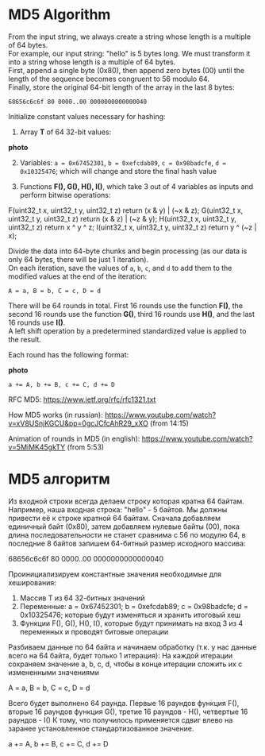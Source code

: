 # MD5 Algorithm

From the input string, we always create a string whose length is a multiple of 64 bytes.  
For example, our input string: "hello" is 5 bytes long. We must transform it into a string whose length is a multiple of 64 bytes.  
First, append a single byte (0x80), then append zero bytes (00) until the length of the sequence becomes congruent to 56 modulo 64.  
Finally, store the original 64-bit length of the array in the last 8 bytes:

```
68656c6c6f 80 0000..00 0000000000000040
```

Initialize constant values necessary for hashing:

1. Array **T** of 64 32-bit values:

**photo**

2. Variables: `a = 0x67452301`, `b = 0xefcdab89`, `c = 0x98badcfe`, `d = 0x10325476`; which will change and store the final hash value

3. Functions **F(), G(), H(), I()**, which take 3 out of 4 variables as inputs and perform bitwise operations:

F(uint32_t x, uint32_t y, uint32_t z) return (x & y) | (~x & z);
G(uint32_t x, uint32_t y, uint32_t z) return (x & z) | (~z & y);
H(uint32_t x, uint32_t y, uint32_t z) return x ^ y ^ z;
I(uint32_t x, uint32_t y, uint32_t z) return y ^ (~z | x);

Divide the data into 64-byte chunks and begin processing (as our data is only 64 bytes, there will be just 1 iteration).  
On each iteration, save the values of `a`, `b`, `c`, and `d` to add them to the modified values at the end of the iteration:

```
A = a, B = b, C = c, D = d
```

There will be 64 rounds in total. First 16 rounds use the function **F()**, the second 16 rounds use the function **G()**, third 16 rounds use **H()**, and the last 16 rounds use **I()**.  
A left shift operation by a predetermined standardized value is applied to the result.

Each round has the following format:

**photo**


```
a += A, b += B, c += C, d += D
```


RFC MD5:
https://www.ietf.org/rfc/rfc1321.txt

How MD5 works (in russian):
https://www.youtube.com/watch?v=xV8USnjKGCU&pp=0gcJCfcAhR29_xXO (from 14:15)

Animation of rounds in MD5 (in english):
https://www.youtube.com/watch?v=5MiMK45gkTY (from 5:53)


# MD5 алгоритм

Из входной строки всегда делаем строку которая кратна 64 байтам.
Например, наша входная строка: "hello" - 5 байтов. Мы должны привести её к строке кратной 64 байтам.
Сначала добавляем единичный байт (0х80), затем добавляем нулевые байты (00), пока длина последовательности не станет сравнима с 56 по модулю 64,
в последние 8 байтов запишем 64-битный размер исходного массива:

68656c6c6f 80 0000..00 0000000000000040

Проинициализируем константные значения необходимые для хеширования:

1. Массив T из 64 32-битных значений
2. Переменные: a = 0x67452301; b = 0xefcdab89; c = 0x98badcfe; d = 0x10325476; которые будут изменяться и хранить итоговый хеш
3. Функции F(), G(), H(), I(), которые будут принимать на вход 3 из 4 переменных и проводят битовые операции

Разбиваем данные по 64 байта и начинаем обработку (т.к. у нас данные всего на 64 байта, будет только 1 итерация):
На каждой итерации сохраняем значение a, b, c, d, чтобы в конце итерации сложить их с измененными значениями

A = a, B = b, C = c, D = d

Всего будет выполнено 64 раунда. Первые 16 раундов функция F(), вторые 16 раундов функция G(), третие 16 раундов - H(), четвертые 16 раундов - I()
К тому, что получилось применяется сдвиг влево на заранее установленное стандартизованное значение.

a += A, b += B, c += C, d += D